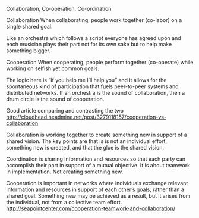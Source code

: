 Collaboration, Co-operation, Co-ordination

Collaboration
When collaborating, people work together (co-labor) on a single shared goal.

Like an orchestra which follows a script everyone has agreed upon and each musician plays their part not for its own sake but to help make something bigger.

Cooperation
When cooperating, people perform together (co-operate) while working on selfish yet common goals.

The logic here is “If you help me I’ll help you” and it allows for the spontaneous kind of participation that fuels peer-to-peer systems and distributed networks. If an orchestra is the sound of collaboration, then a drum circle is the sound of cooperation. 


Good article comparing and contrasting the two
http://cloudhead.headmine.net/post/3279118157/cooperation-vs-collaboration

Collaboration is working together to create something new in support of a shared vision. The key points are that is is not an individual effort, something new is created, and that the glue is the shared vision.

Coordination is sharing information and resources so that each party can accomplish their part in support of a mutual objective. It is about teamwork in implementation. Not creating something new.

Cooperation is important in networks where individuals exchange relevant information and resources in support of each other’s goals, rather than a shared goal. Something new may be achieved as a result, but it arises from the individual, not from a collective team effort.
http://seapointcenter.com/cooperation-teamwork-and-collaboration/
